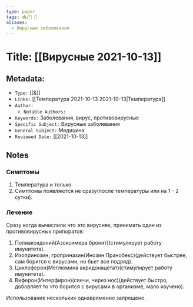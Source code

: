 ```yaml
---
type: paper
tags: 📥️/📜️ 💊
aliases:
  - Вирусные заболевания
---
```




# Title: **[[Вирусные 2021-10-13]]**


## Metadata:

- `Type:` [[&]]
- `Links:` [[Температура 2021-10-13 2021-10-13|Температура]]
- `Author:` 
	- `Notable Authors:` 
- `Keywords:` Заболевания, вирус, противовирусные
- `Specific Subject:` Вирусные заболевания
- `General Subject:` Медицина
- `Reviewed Date:` [[2021-10-13]]


## Notes

### Симптомы
1) Температура и только.
2) Симптомы появляются не сразу(после температуры или на 1 - 2 сутки).

### Лечение
Сразу когда вычислили что это вирусняк, принимать один из противовирусных припоратов:
1) Полиаксидоний(Азоксимера бронит)(стимулирует работу имунитета).
2) Изопринозин, гроприназин(Инозин Пранобекс)(действует быстрее, сам борится с вирусами, но бьет все подряд).
3) Циклоферон(Меглюмина акридонацетат)(стимулирует работу имунитета).
4) Виферон(Интерфирон)(свечи, через нос)(действует быстро, добовляет то что борится с вирусами в организме, мало изучено).

Использование нескольких однавременно запрещено.